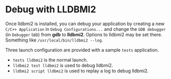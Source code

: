 # Debug with LLDBMI2

Once lldbmi2 is installed, you can debug your application by creating a new `C/C++ Application` in `Debug Configurations...` and change the `GDB debugger` (in `Debugger` tab) from **gdb** to **lldbmi2**. Options to lldbmi2 may be set there. Something like `/usr/local/bin/lldbmi2 --log`.

Three launch configuration are provided with a sample `tests` application.
- `tests lldbmi2` is the normal launch.
- `lldbmi2 test lldbmi2` is used to debug lldbmi2.
- `lldbmi2 script lldbmi2` is used to replay a log to debug lldbmi2.
